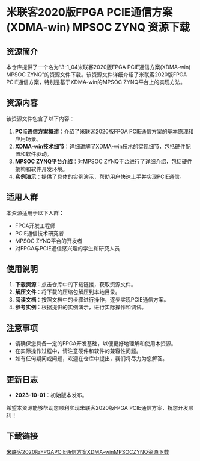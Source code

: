 # 米联客2020版FPGA PCIE通信方案(XDMA-win) MPSOC ZYNQ 资源下载

## 资源简介

本仓库提供了一个名为“3-1_04米联客2020版FPGA PCIE通信方案(XDMA-win) MPSOC ZYNQ”的资源文件下载。该资源文件详细介绍了米联客2020版FPGA PCIE通信方案，特别是基于XDMA-win的MPSOC ZYNQ平台上的实现方法。

## 资源内容

该资源文件包含了以下内容：

1. **PCIE通信方案概述**：介绍了米联客2020版FPGA PCIE通信方案的基本原理和应用场景。
2. **XDMA-win技术细节**：详细讲解了XDMA-win技术的实现细节，包括硬件配置和软件驱动。
3. **MPSOC ZYNQ平台介绍**：对MPSOC ZYNQ平台进行了详细介绍，包括硬件架构和软件开发环境。
4. **实例演示**：提供了具体的实例演示，帮助用户快速上手并实现PCIE通信。

## 适用人群

本资源适用于以下人群：

- FPGA开发工程师
- PCIE通信技术研究者
- MPSOC ZYNQ平台的开发者
- 对FPGA与PCIE通信感兴趣的学生和研究人员

## 使用说明

1. **下载资源**：点击仓库中的下载链接，获取资源文件。
2. **解压文件**：将下载的压缩包解压到本地目录。
3. **阅读文档**：按照文档中的步骤进行操作，逐步实现PCIE通信方案。
4. **参考实例**：根据提供的实例演示，进行实际操作和调试。

## 注意事项

- 请确保您具备一定的FPGA开发基础，以便更好地理解和使用本资源。
- 在实际操作过程中，请注意硬件和软件的兼容性问题。
- 如有任何疑问或问题，欢迎在仓库中提出，我们将尽力为您解答。

## 更新日志

- **2023-10-01**：初始版本发布。

希望本资源能够帮助您顺利实现米联客2020版FPGA PCIE通信方案，祝您开发顺利！

## 下载链接

[米联客2020版FPGAPCIE通信方案XDMA-winMPSOCZYNQ资源下载](https://pan.quark.cn/s/58812f33738d)